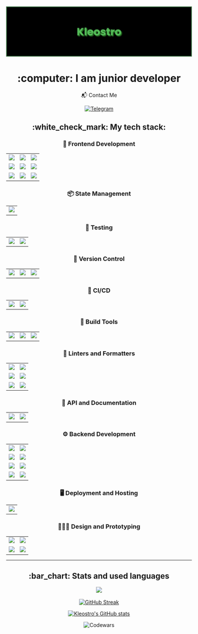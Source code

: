 [![MasterHead](banner_new.png)](https://github.com/Kleostro)

 <h1 align="center">:computer: I am junior developer</h1>
 
 <div align="center">
  📬 Contact Me
   
   [![Telegram](https://img.shields.io/badge/Maks_berve-000000?style=for-the-badge&logo=telegram&logoColor=blue)](https://t.me/maksberve)
 </div>

<h2 align="center">:white_check_mark: My tech stack:</h2>

<div align="center">
 <div align="center">
  <h3 align="center">🎨 Frontend Development</h3>
  <table>
    <tr>
      <td align="center" valign="middle"><img src="https://img.shields.io/badge/HTML 5-000000?style=for-the-badge&logo=html5&logoColor=#E34F25"/></td>
      <td align="center" valign="middle"><img src="https://img.shields.io/badge/CSS 3-000000?style=for-the-badge&logo=css3&logoColor=#1572B6"/></td>
      <td align="center" valign="middle"><img src="https://img.shields.io/badge/SCSS-000000?style=for-the-badge&logo=sass&logoColor=#F7DF1E"/></td>
    </tr>
    <tr>
      <td align="center" valign="middle"><img src="https://img.shields.io/badge/JS-000000?style=for-the-badge&logo=javascript&logoColor=#F7DF1E"/></td>
      <td align="center" valign="middle"><img src="https://img.shields.io/badge/TS-000000?style=for-the-badge&logo=typescript&logoColor=#F7DF1E"/></td>
      <td align="center" valign="middle"><img src="https://img.shields.io/badge/Angular-000000?style=for-the-badge&logo=angular&logoColor=#F7DF1E"/></td>
    </tr>
    <tr>
      <td align="center" valign="middle"><img src="https://img.shields.io/badge/RxJS-000000?style=for-the-badge&logo=reactiveX&logoColor=#F7DF1E"/></td>
      <td align="center" valign="middle"><img src="https://img.shields.io/badge/MaterialUI-000000?style=for-the-badge&logo=angular&logoColor=#F7AF1E"/></td>
      <td align="center" valign="middle"><img src="https://img.shields.io/badge/PrimeNG-000000?style=for-the-badge&logo=primeNG&logoColor=#F7DF1E"/></td>
    </tr>
  </table>
 </div>

 <div align="center">
  <h3 align="center">📦 State Management</h3>
  <table>
    <tr>
      <td align="center" valign="middle"><img src="https://img.shields.io/badge/Ngrx-000000?style=for-the-badge&logo=ngrx&logoColor=#F7DF1E"/></td>
    </tr>
  </table>
 </div>

 <div align="center">
  <h3 align="center">🧪 Testing</h3>
  <table>
    <tr>
      <td align="center" valign="middle"><img src="https://img.shields.io/badge/Vitest-000000?style=for-the-badge&logo=vitest&logoColor=#F7DF1E"/></td>
      <td align="center" valign="middle"><img src="https://img.shields.io/badge/Jest-000000?style=for-the-badge&logo=jest&logoColor=#F7DF1E"/></td>
    </tr>
  </table>
 </div>

 <div align="center">
   <h3 align="center">🔀 Version Control</h3>
   <table>
     <tr>
       <td align="center" valign="middle"><img src="https://img.shields.io/badge/Git-000000?style=for-the-badge&logo=git&logoColor=#F7DF1E"/></td>
       <td align="center" valign="middle"><img src="https://img.shields.io/badge/GitHub-000000?style=for-the-badge&logo=github&logoColor=#F7DF1E"/></td>
       <td align="center" valign="middle"><img src="https://img.shields.io/badge/GitLab-000000?style=for-the-badge&logo=gitlab&logoColor=#F7DF1E"/></td>
     </tr>
   </table>
 </div>

  <div align="center">
   <h3 align="center">🔄 CI/CD</h3>
   <table>
     <tr>
       <td align="center" valign="middle"><img src="https://img.shields.io/badge/GitHub_Actions-000000?style=for-the-badge&logo=github-actions&logoColor=#F7AF1E"/></td>
       <td align="center" valign="middle"><img src="https://img.shields.io/badge/Docker-000000?style=for-the-badge&logo=docker&logoColor=#F7AF1E"/></td>
     </tr>
   </table>
 </div>

 <div align="center">
   <h3 align="center">🔨 Build Tools</h3>
   <table>
     <tr>
       <td align="center" valign="middle"><img src="https://img.shields.io/badge/Vite-000000?style=for-the-badge&logo=vite&logoColor=#F7DF1E"/></td>
       <td align="center" valign="middle"><img src="https://img.shields.io/badge/Webpack-000000?style=for-the-badge&logo=webpack&logoColor=#F7DF1E"/></td>
       <td align="center" valign="middle"><img src="https://img.shields.io/badge/Gulp-000000?style=for-the-badge&logo=gulp&logoColor=#F7DF1E"/></td>
     </tr>
   </table>
 </div>

 <div align="center">
   <h3 align="center">🔰 Linters and Formatters</h3>
   <table>
     <tr>
       <td align="center" valign="middle"><img src="https://img.shields.io/badge/eslint-000000?style=for-the-badge&logo=eslint&logoColor=#F7DF1E"/></td>
       <td align="center" valign="middle"><img src="https://img.shields.io/badge/stylelint-000000?style=for-the-badge&logo=stylelint&logoColor=#F7DF1E"/></td>
     </tr>
     <tr>
       <td align="center" valign="middle"><img src="https://img.shields.io/badge/prettier-000000?style=for-the-badge&logo=prettier&logoColor=#F7DF1E"/></td>
       <td align="center" valign="middle"><img src="https://img.shields.io/badge/airbnb-000000?style=for-the-badge&logo=airBNB&logoColor=#F7DF1E"/></td>
     </tr>
      <tr>
       <td align="center" valign="middle"><img src="https://img.shields.io/badge/sonarlint-000000?style=for-the-badge&logo=sonarlint&logoColor=#F7DF1E"/></td>
       <td align="center" valign="middle"><img src="https://img.shields.io/badge/husky-000000?style=for-the-badge&logo=furrynetwork&logoColor=#F7DF1E"/></td>
     </tr>
   </table>
 </div>

 <div align="center">
   <h3 align="center">🚀 API and Documentation</h3>
   <table>
     <tr>
       <td align="center" valign="middle"><img src="https://img.shields.io/badge/Postman-000000?style=for-the-badge&logo=postman&logoColor=#F7DF1E"/></td>
       <td align="center" valign="middle"><img src="https://img.shields.io/badge/swagger-000000?style=for-the-badge&logo=swagger&logoColor=#F7AF1E"/></td>
     </tr>
   </table>
 </div>

 <div align="center">
   <h3 align="center">⚙️ Backend Development</h3>
   <table>
     <tr>
       <td align="center" valign="middle"><img src="https://img.shields.io/badge/NodeJs-000000?style=for-the-badge&logo=node.js&logoColor=#F7DF1E"/></td>
       <td align="center" valign="middle"><img src="https://img.shields.io/badge/graphql-000000?style=for-the-badge&logo=graphql&logoColor=#F7AF1E"/></td>
     </tr>
     <tr>
       <td align="center" valign="middle"><img src="https://img.shields.io/badge/express-000000?style=for-the-badge&logo=express&logoColor=#F7DF1E"/></td>
       <td align="center" valign="middle"><img src="https://img.shields.io/badge/NestJs-000000?style=for-the-badge&logo=nestjs&logoColor=#F7DF1E"/></td>
     </tr>
     <tr>
       <td align="center" valign="middle"><img src="https://img.shields.io/badge/mongodb-000000?style=for-the-badge&logo=mongodb&logoColor=#F7AF1E"/></td>
       <td align="center" valign="middle"><img src="https://img.shields.io/badge/postgresql-000000?style=for-the-badge&logo=postgresql&logoColor=#F7AF1E"/></td>
     </tr>
     <tr>
       <td align="center" valign="middle"><img src="https://img.shields.io/badge/mongoose-000000?style=for-the-badge&logo=mongoose&logoColor=#F7AF1E"/></td>
       <td align="center" valign="middle"><img src="https://img.shields.io/badge/prisma-000000?style=for-the-badge&logo=prisma&logoColor=#F7AF1E"/></td>
     </tr>
   </table>
 </div>

 <div align="center">
   <h3 align="center">🖥️ Deployment and Hosting</h3>
   <table>
     <tr>
       <td align="center" valign="middle"><img src="https://img.shields.io/badge/Netlify-000000?style=for-the-badge&logo=netlify&logoColor=#F7AF1E"/></td>
     </tr>
   </table>
 </div>

 <div align="center">
   <h3 align="center">🧑🏼‍🎨 Design and Prototyping</h3>
   <table>
     <tr>
       <td align="center" valign="middle"><img src="https://img.shields.io/badge/figma-000000?style=for-the-badge&logo=figma&logoColor=#F7AF1E"/></td>
       <td align="center" valign="middle"><img src="https://img.shields.io/badge/trello-000000?style=for-the-badge&logo=trello&logoColor=#F7AF1E"/></td>
     </tr>
     <tr>
       <td align="center" valign="middle"><img src="https://img.shields.io/badge/UML-000000?style=for-the-badge&logo=uml&logoColor=#F7DF1E"/></td>
       <td align="center" valign="middle"><img src="https://img.shields.io/badge/miro-000000?style=for-the-badge&logo=miro&logoColor=#F7AF1E"/></td>
     </tr>
   </table>
 </div>
</div>

---

<h2 align="center">:bar_chart: Stats and used languages</h2>

 <div align="center">
  <img height="400em" src="https://github-readme-stats.vercel.app/api/wakatime?username=kleostro&bg_color=000&title_color=ffffff&icon_color=2F855A&text_color=ffffff&langs_count=22&layout=compact&cache_seconds=1800&custom_title=Where%20I%27ve%20been%20working%20lately:"/>

  [![GitHub Streak](https://streak-stats.demolab.com?user=Kleostro&theme=dark&hide_border=true&date_format=M%20j%5B%2C%20Y%5D)](https://git.io/streak-stats)
  
  [![Kleostro's GitHub stats](https://github-readme-stats.vercel.app/api?username=kleostro&show_icons=true&theme=dark)](https://github.com/anuraghazra/github-readme-stats)

  ![Codewars](https://github.r2v.ch/codewars?user=Kleostro&theme=gradient)
 
 </div>

